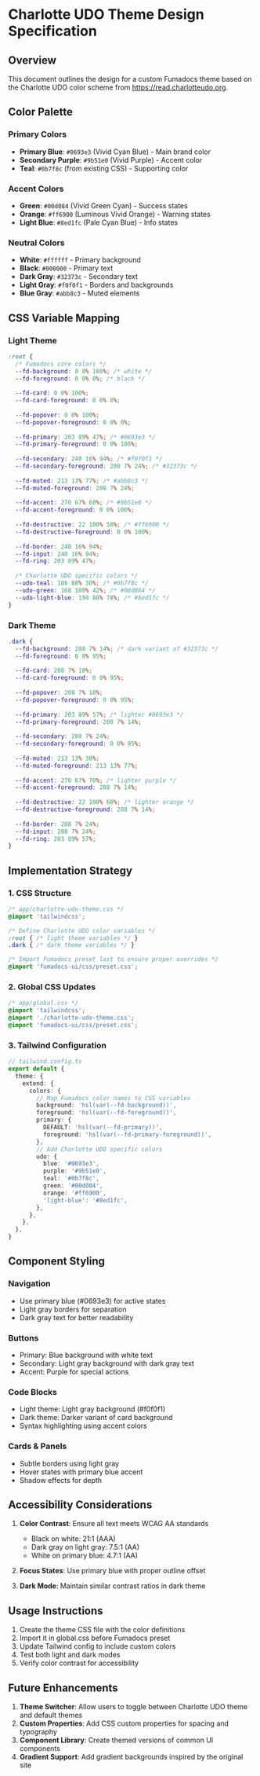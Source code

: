 # Charlotte UDO Theme Design Specification

## Overview
This document outlines the design for a custom Fumadocs theme based on the Charlotte UDO color scheme from https://read.charlotteudo.org.

## Color Palette

### Primary Colors
- **Primary Blue**: `#0693e3` (Vivid Cyan Blue) - Main brand color
- **Secondary Purple**: `#9b51e0` (Vivid Purple) - Accent color
- **Teal**: `#0b7f8c` (from existing CSS) - Supporting color

### Accent Colors
- **Green**: `#00d084` (Vivid Green Cyan) - Success states
- **Orange**: `#ff6900` (Luminous Vivid Orange) - Warning states
- **Light Blue**: `#8ed1fc` (Pale Cyan Blue) - Info states

### Neutral Colors
- **White**: `#ffffff` - Primary background
- **Black**: `#000000` - Primary text
- **Dark Gray**: `#32373c` - Secondary text
- **Light Gray**: `#f0f0f1` - Borders and backgrounds
- **Blue Gray**: `#abb8c3` - Muted elements

## CSS Variable Mapping

### Light Theme
```css
:root {
  /* Fumadocs core colors */
  --fd-background: 0 0% 100%; /* white */
  --fd-foreground: 0 0% 0%; /* black */
  
  --fd-card: 0 0% 100%;
  --fd-card-foreground: 0 0% 0%;
  
  --fd-popover: 0 0% 100%;
  --fd-popover-foreground: 0 0% 0%;
  
  --fd-primary: 203 89% 47%; /* #0693e3 */
  --fd-primary-foreground: 0 0% 100%;
  
  --fd-secondary: 240 16% 94%; /* #f0f0f1 */
  --fd-secondary-foreground: 208 7% 24%; /* #32373c */
  
  --fd-muted: 213 13% 77%; /* #abb8c3 */
  --fd-muted-foreground: 208 7% 24%;
  
  --fd-accent: 270 67% 60%; /* #9b51e0 */
  --fd-accent-foreground: 0 0% 100%;
  
  --fd-destructive: 22 100% 50%; /* #ff6900 */
  --fd-destructive-foreground: 0 0% 100%;
  
  --fd-border: 240 16% 94%;
  --fd-input: 240 16% 94%;
  --fd-ring: 203 89% 47%;
  
  /* Charlotte UDO specific colors */
  --udo-teal: 186 88% 30%; /* #0b7f8c */
  --udo-green: 168 100% 42%; /* #00d084 */
  --udo-light-blue: 198 88% 78%; /* #8ed1fc */
}
```

### Dark Theme
```css
.dark {
  --fd-background: 208 7% 14%; /* dark variant of #32373c */
  --fd-foreground: 0 0% 95%;
  
  --fd-card: 208 7% 18%;
  --fd-card-foreground: 0 0% 95%;
  
  --fd-popover: 208 7% 18%;
  --fd-popover-foreground: 0 0% 95%;
  
  --fd-primary: 203 89% 57%; /* lighter #0693e3 */
  --fd-primary-foreground: 208 7% 14%;
  
  --fd-secondary: 208 7% 24%;
  --fd-secondary-foreground: 0 0% 95%;
  
  --fd-muted: 213 13% 30%;
  --fd-muted-foreground: 213 13% 77%;
  
  --fd-accent: 270 67% 70%; /* lighter purple */
  --fd-accent-foreground: 208 7% 14%;
  
  --fd-destructive: 22 100% 60%; /* lighter orange */
  --fd-destructive-foreground: 208 7% 14%;
  
  --fd-border: 208 7% 24%;
  --fd-input: 208 7% 24%;
  --fd-ring: 203 89% 57%;
}
```

## Implementation Strategy

### 1. CSS Structure
```css
/* app/charlotte-udo-theme.css */
@import 'tailwindcss';

/* Define Charlotte UDO color variables */
:root { /* light theme variables */ }
.dark { /* dark theme variables */ }

/* Import Fumadocs preset last to ensure proper overrides */
@import 'fumadocs-ui/css/preset.css';
```

### 2. Global CSS Updates
```css
/* app/global.css */
@import 'tailwindcss';
@import './charlotte-udo-theme.css';
@import 'fumadocs-ui/css/preset.css';
```

### 3. Tailwind Configuration
```typescript
// tailwind.config.ts
export default {
  theme: {
    extend: {
      colors: {
        // Map Fumadocs color names to CSS variables
        background: 'hsl(var(--fd-background))',
        foreground: 'hsl(var(--fd-foreground))',
        primary: {
          DEFAULT: 'hsl(var(--fd-primary))',
          foreground: 'hsl(var(--fd-primary-foreground))',
        },
        // Add Charlotte UDO specific colors
        udo: {
          blue: '#0693e3',
          purple: '#9b51e0',
          teal: '#0b7f8c',
          green: '#00d084',
          orange: '#ff6900',
          'light-blue': '#8ed1fc',
        },
      },
    },
  },
}
```

## Component Styling

### Navigation
- Use primary blue (#0693e3) for active states
- Light gray borders for separation
- Dark gray text for better readability

### Buttons
- Primary: Blue background with white text
- Secondary: Light gray background with dark gray text
- Accent: Purple for special actions

### Code Blocks
- Light theme: Light gray background (#f0f0f1)
- Dark theme: Darker variant of card background
- Syntax highlighting using accent colors

### Cards & Panels
- Subtle borders using light gray
- Hover states with primary blue accent
- Shadow effects for depth

## Accessibility Considerations

1. **Color Contrast**: Ensure all text meets WCAG AA standards
   - Black on white: 21:1 (AAA)
   - Dark gray on light gray: 7.5:1 (AA)
   - White on primary blue: 4.7:1 (AA)

2. **Focus States**: Use primary blue with proper outline offset

3. **Dark Mode**: Maintain similar contrast ratios in dark theme

## Usage Instructions

1. Create the theme CSS file with the color definitions
2. Import it in global.css before Fumadocs preset
3. Update Tailwind config to include custom colors
4. Test both light and dark modes
5. Verify color contrast for accessibility

## Future Enhancements

1. **Theme Switcher**: Allow users to toggle between Charlotte UDO theme and default themes
2. **Custom Properties**: Add CSS custom properties for spacing and typography
3. **Component Library**: Create themed versions of common UI components
4. **Gradient Support**: Add gradient backgrounds inspired by the original site